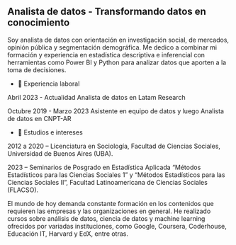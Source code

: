 ## Analista de datos - Transformando datos en conocimiento

Soy analista de datos con orientación en investigación social, de mercados, opinión pública y segmentación demográfica. 
Me dedico a combinar mi formación y experiencia en estadística descriptiva e inferencial con herramientas como Power BI y Python para analizar datos que aporten a la toma de decisiones.


- 🔭 Experiencia laboral

Abril 2023 - Actualidad
Analista de datos en Latam Research

Octubre 2019 - Marzo 2023
Asistente en equipo de datos y luego Analista de datos en CNPT-AR
  
- 🌱 Estudios e intereses

2012 a 2020 – Licenciatura en Sociología, Facultad de Ciencias Sociales, Universidad de Buenos Aires (UBA).

2023 – Seminarios de Posgrado en Estadística Aplicada “Métodos Estadísticos para las Ciencias Sociales 1” y “Métodos Estadísticos para las Ciencias Sociales II”, Facultad Latinoamericana de Ciencias Sociales (FLACSO).

El mundo de hoy demanda constante formación en los contenidos que requieren las empresas y las organizaciones en general. He realizado cursos sobre análisis de datos, ciencia de datos y machine learning ofrecidos por variadas instituciones, como Google, Coursera, Coderhouse, Educación IT, Harvard y EdX, entre otras.
